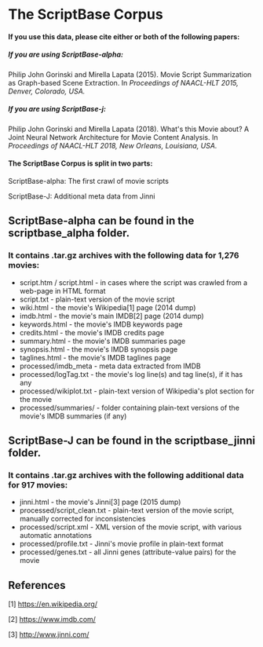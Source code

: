# The ScriptBase Corpus

#### If you use this data, please cite either or both of the following papers:
##### If you are using ScriptBase-alpha:
Philip John Gorinski and Mirella Lapata (2015). Movie Script Summarization as Graph-based Scene Extraction. In *Proceedings of NAACL-HLT 2015, Denver, Colorado, USA.*
##### If you are using ScriptBase-j:
Philip John Gorinski and Mirella Lapata (2018). What's this Movie about? A Joint Neural Network Architecture for Movie Content Analysis. In *Proceedings of NAACL-HLT 2018, New Orleans, Louisiana, USA.*

#### The ScriptBase Corpus is split in two parts:
ScriptBase-alpha: The first crawl of movie scripts

ScriptBase-J: Additional meta data from Jinni

## ScriptBase-alpha can be found in the scriptbase_alpha folder.
### It contains .tar.gz archives with the following data for 1,276 movies:
* script.htm / script.html  - in cases where the script was crawled from a web-page in HTML format
* script.txt                - plain-text version of the movie script
* wiki.html                 - the movie's Wikipedia[1] page (2014 dump)
* imdb.html                 - the movie's main IMDB[2] page (2014 dump)
* keywords.html             - the movie's IMDB keywords page
* credits.html              - the movie's IMDB credits page
* summary.html              - the movie's IMDB summaries page
* synopsis.html             - the movie's IMDB synopsis page
* taglines.html             - the movie's IMDB taglines page
* processed/imdb_meta       - meta data extracted from IMDB
* processed/logTag.txt      - the movie's log line(s) and tag line(s), if it has any
* processed/wikiplot.txt    - plain-text version of Wikipedia's plot section for the movie
* processed/summaries/      - folder containing plain-text versions of the movie's IMDB summaries (if any)

## ScriptBase-J can be found in the scriptbase_jinni folder.
### It contains .tar.gz archives with the following additional data for 917 movies:
* jinni.html                    - the movie's Jinni[3] page (2015 dump)
* processed/script_clean.txt    - plain-text version of the movie script, manually corrected for inconsistencies
* processed/script.xml          - XML version of the movie script, with various automatic annotations
* processed/profile.txt         - Jinni's movie profile in plain-text format
* processed/genes.txt           - all Jinni genes (attribute-value pairs) for the movie


## References
[1] https://en.wikipedia.org/

[2] https://www.imdb.com/

[3] http://www.jinni.com/
